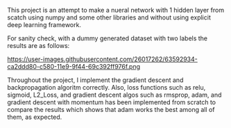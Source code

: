 This project is an attempt to make a nueral network with 1 hidden layer from scatch using numpy and some other libraries and without using explicit deep learning framework. 

For sanity check, with a dummy generated dataset with two labels the results are as follows: 


 https://user-images.githubusercontent.com/26017262/63592934-ca2ddd80-c580-11e9-9f44-69c392ff976f.png


Throughout the project, I implement the gradient descent and backpropagation algoritm correctly. Also, loss functions such as  relu, sigmoid, L2_Loss, and gradient descent algos such as rmsprop, adam, and gradient descent with momentum has been implemented from scratch to compare the results which shows that adam works the best among all of them, as expected. 


